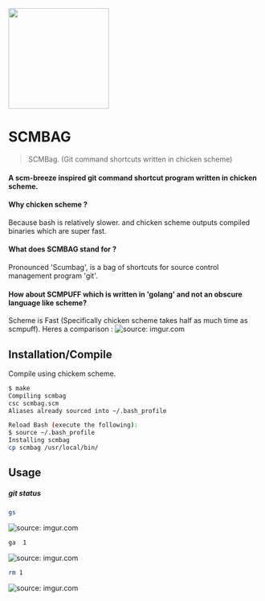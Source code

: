 <img src="https://i.imgur.com/ro2uIXv.png" width="200" />

# SCMBAG
> SCMBag. (Git command shortcuts written in chicken scheme)

#### A scm-breeze inspired git command shortcut program written in chicken scheme.

#### Why chicken scheme ? 
Because bash is relatively slower. and chicken scheme outputs compiled binaries which are super fast.

#### What does SCMBAG stand for ?
Pronounced 'Scumbag', is a bag of shortcuts for source control management program 'git'.

#### How about SCMPUFF which is written in 'golang' and not an obscure language like scheme?
Scheme is Fast (Specifically chicken scheme takes half as much time as scmpuff).
Heres a comparison :
<img src="https://i.imgur.com/jFP9sub.png" title="source: imgur.com" />


## Installation/Compile

Compile using chickem scheme. 
```bash
$ make
Compiling scmbag
csc scmbag.scm 
Aliases already sourced into ~/.bash_profile

Reload Bash (execute the following):
$ source ~/.bash_profile
Installing scmbag
cp scmbag /usr/local/bin/

```

## Usage

##### git status
```bash
gs
```
<img src="https://i.imgur.com/DuhFUEw.png" title="source: imgur.com"/>

```bash
ga  1
```
<img src="https://i.imgur.com/yBAI1gd.png" title="source: imgur.com" />

```bash
rm 1
```
<img src="https://i.imgur.com/JMYfRDF.png" title="source: imgur.com" />
